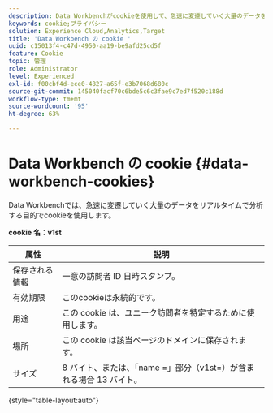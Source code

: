 ```yaml
---
description: Data Workbenchがcookieを使用して、急速に変遷していく大量のデータをリアルタイムで分析する方法。
keywords: cookie;プライバシー
solution: Experience Cloud,Analytics,Target
title: 'Data Workbench の cookie '
uuid: c15013f4-c47d-4950-aa19-be9afd25cd5f
feature: Cookie
topic: 管理
role: Administrator
level: Experienced
exl-id: f00cbf4d-ece0-4827-a65f-e3b7068d680c
source-git-commit: 145040facf70c6bde5c6c3fae9c7ed7f520c188d
workflow-type: tm+mt
source-wordcount: '95'
ht-degree: 63%

---
```


# Data Workbench の cookie {#data-workbench-cookies}

Data Workbenchでは、急速に変遷していく大量のデータをリアルタイムで分析する目的でcookieを使用します。

**cookie 名：v1st**

| 属性 | 説明 |
|---|---|
| 保存される情報 | 一意の訪問者 ID 日時スタンプ。 |
| 有効期限 | このcookieは永続的です。 |
| 用途 | この cookie は、ユニーク訪問者を特定するために使用します。  |
| 場所 | この cookie は該当ページのドメインに保存されます。 |
| サイズ | 8 バイト、または、「name =」部分（v1st=）が含まれる場合 13 バイト。 |

{style=&quot;table-layout:auto&quot;}
